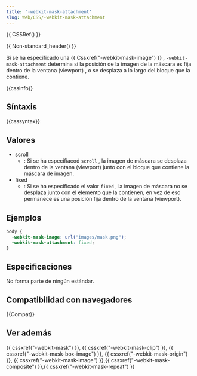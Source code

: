 ```yaml
---
title: '-webkit-mask-attachment'
slug: Web/CSS/-webkit-mask-attachment
---
```


{{ CSSRef() }}

{{ Non-standard_header() }}

Si se ha especificado una {{ Cssxref("-webkit-mask-image") }} , `-webkit-mask-attachment` determina si la posición de la imagen de la máscara es fija dentro de la ventana (viewport) , o se desplaza a lo largo del bloque que la contiene.

{{cssinfo}}

## Síntaxis

{{csssyntax}}

## Valores

- scroll
  - : Si se ha especifiacod `scroll` , la imagen de máscara se desplaza dentro de la ventana (viewport) junto con el bloque que contiene la máscara de imagen.
- fixed
  - : Si se ha especificado el valor `fixed` , la imagen de máscara no se desplaza junto con el elemento que la contienen, en vez de eso permanece es una posición fija dentro de la ventana (viewport).

## Ejemplos

```css
body {
  -webkit-mask-image: url("images/mask.png");
  -webkit-mask-attachment: fixed;
}
```

## Especificaciones

No forma parte de ningún estándar.

## Compatibilidad con navegadores

{{Compat}}

## Ver además

{{ cssxref("-webkit-mask") }}, {{ cssxref("-webkit-mask-clip") }}, {{ cssxref("-webkit-mask-box-image") }}, {{ cssxref("-webkit-mask-origin") }}, {{ cssxref("-webkit-mask-image") }},{{ cssxref("-webkit-mask-composite") }},{{ cssxref("-webkit-mask-repeat") }}
